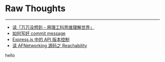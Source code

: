 # Raw Thoughts
---

- [读「万万没想到 - 用理工科思维理解世界」](https://github.com/X140Yu/RawThoughts/blob/master/Thoughts/2017-01-01-wwmxd.md)
- [如何写好 commit message](https://github.com/X140Yu/RawThoughts/blob/master/Thoughts/2017-01-04-how-to-write-commit-message.md)
- [Express.js 中的 API 版本控制](https://github.com/X140Yu/RawThoughts/blob/master/Thoughts/2017-02-01-express-api-versioning.md)
- [读 AFNetworking 源码之 Reachability](https://github.com/X140Yu/RawThoughts/blob/master/Thoughts/2017-04-11-Reachability.md)

hello
